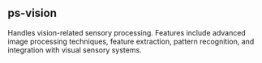 ## ps-vision

Handles vision-related sensory processing. Features include advanced image processing techniques, feature extraction, pattern recognition, and integration with visual sensory systems.